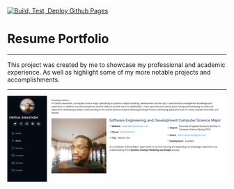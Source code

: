 [![Build, Test, Deploy Github Pages](https://github.com/dellius-alexander/Resume-Portfolio/actions/workflows/deploy-pages.yml/badge.svg?branch=main)](https://github.com/dellius-alexander/Resume-Portfolio/actions/workflows/deploy-pages.yml)

# Resume Portfolio

---

This project was created by me to showcase my professional and academic experience.
As well as highlight some of my more notable projects and accomplishments.

---

[![Resume Portfolio](./resume-poster.png)](https://dellius-alexander.github.io/Resume-Portfolio/)